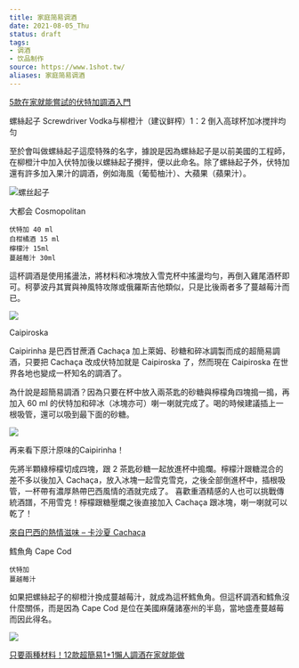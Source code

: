 ```yaml
---
title: 家庭简易调酒
date: 2021-08-05_Thu
status: draft
tags: 
- 调酒 
- 饮品制作
source: https://www.1shot.tw/
aliases: 家庭简易调酒
---
```


[5款在家就能嘗試的伏特加調酒入門 ](https://www.1shot.tw/13905/%e8%aa%bf%e9%85%92%e7%9f%a5%e8%ad%98%e4%ba%94%e6%ac%be%e5%9c%a8%e5%ae%b6%e5%b0%b1%e8%83%bd%e5%98%97%e8%a9%a6%e7%9a%84%e4%bc%8f%e7%89%b9%e5%8a%a0%e8%aa%bf%e9%85%92%e5%85%a5%e9%96%80#Caipiroska)

螺絲起子 Screwdriver
Vodka与柳橙汁（建议鲜榨）1：2
倒入高球杯加冰搅拌均匀

至於會叫做螺絲起子這麼特殊的名字，據說是因為螺絲起子是以前美國的工程師，在柳橙汁中加入伏特加後以螺絲起子攪拌，便以此命名。除了螺絲起子外，伏特加還有許多加入果汁的調酒，例如海風（葡萄柚汁）、大蘋果（蘋果汁）。

![螺丝起子](https://d3u2gohddm28e7.cloudfront.net/wp-content/uploads/2019/03/hand-water-nature-cold-drop-liquid-868328-pxhere.com-1.jpg)

大都会 Cosmopolitan


    伏特加 40 ml
    白柑橘酒 15 ml
    檸檬汁 15ml
    蔓越莓汁 30ml

這杯調酒是使用搖盪法，將材料和冰塊放入雪克杯中搖盪均勻，再倒入雞尾酒杯即可。柯夢波丹其實與神風特攻隊或俄羅斯吉他類似，只是比後兩者多了蔓越莓汁而已。

![](https://d3u2gohddm28e7.cloudfront.net/wp-content/uploads/2019/03/5434949056_788b0b4450_b-1.jpg)

Caipiroska

Caipirinha 是巴西甘蔗酒 Cachaça 加上萊姆、砂糖和碎冰調製而成的超簡易調酒，只要把 Cachaça 改成伏特加就是 Caipiroska 了，然而現在 Caipiroska 在世界各地也變成一杯知名的調酒了。

為什說是超簡易調酒？因為只要在杯中放入兩茶匙的砂糖與檸檬角四塊搗一搗，再加入 60 ml 的伏特加和碎冰（冰塊亦可）喇一喇就完成了。喝的時候建議插上一根吸管，還可以吸到最下面的砂糖。

![](https://d3u2gohddm28e7.cloudfront.net/wp-content/uploads/2018/03/%E4%B8%8B%E8%BC%89.jpg)

再来看下原汁原味的Caipirinha！

先將半顆綠檸檬切成四塊，跟 2 茶匙砂糖一起放進杯中搗爛。檸檬汁跟糖混合的差不多以後加入 Cachaça，放入冰塊一起雪克雪克，之後全部倒進杯中，插根吸管，一杯帶有濃厚熱帶巴西風情的酒就完成了。
喜歡重酒精感的人也可以挑戰傳統酒譜，不用雪克！檸檬跟糖壓爛之後直接加入 Cachaça 跟冰塊，喇一喇就可以乾了！

[來自巴西的熱情滋味 – 卡沙夏 Cachaça ](https://www.1shot.tw/9220/%e8%aa%bf%e9%85%92%e7%9f%a5%e8%ad%98-%e4%be%86%e8%87%aa%e5%b7%b4%e8%a5%bf%e7%9a%84%e7%86%b1%e6%83%85%e6%bb%8b%e5%91%b3-%e5%8d%a1%e6%b2%99%e5%a4%8f-cachaca)

鱈魚角 Cape Cod

    伏特加
    蔓越莓汁

如果把螺絲起子的柳橙汁換成蔓越莓汁，就成為這杯鱈魚角。但這杯調酒和鱈魚沒什麼關係，而是因為 Cape Cod 是位在美國麻薩諸塞州的半島，當地盛產蔓越莓而因此得名。

![](https://www.1shot.tw/wp-content/uploads/2021/06/151011_Premier_Hotel-TSUBAKI-Sapporo_Hokkaido_Japan09s3.jpg)

[只要兩種材料！12款超簡易1+1懶人調酒在家就能做 ](https://www.1shot.tw/25185/%e5%8f%aa%e8%a6%81%e5%85%a9%e7%a8%ae%e6%9d%90%e6%96%99%ef%bc%8112%e6%ac%be%e8%b6%85%e7%b0%a1%e6%98%9311%e6%87%b6%e4%ba%ba%e8%aa%bf%e9%85%92%e5%9c%a8%e5%ae%b6%e5%b0%b1%e8%83%bd%e5%81%9a)